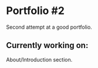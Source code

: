 # Portfolio #2
Second attempt at a good portfolio.

## Currently working on:
About/Introduction section.
